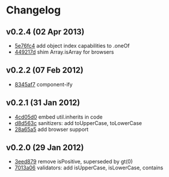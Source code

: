 
# Changelog

## v0.2.4 (02 Apr 2013)

* [5e76fc4][] add object index capabilities to .oneOf
* [449217d][] shim Array.isArray for browsers

## v0.2.2 (07 Feb 2012)

* [8345af7][] component-ify

## v0.2.1 (31 Jan 2012)

* [4cd05d0][] embed util.inherits in code
* [d8d563c][] sanitizers: add toUpperCase, toLowerCase
* [28a65a5][] add browser support


## v0.2.0 (29 Jan 2012)

* [3eed879][] remove isPositive, superseded by gt(0)
* [7013a06][] validators: add isUpperCase, isLowerCase, contains

[3eed879]: https://github.com/danmilon/assurance/commit/3eed879
[7013a06]: https://github.com/danmilon/assurance/commit/7013a06
[4cd05d0]: https://github.com/danmilon/assurance/commit/4cd05d0
[d8d563c]: https://github.com/danmilon/assurance/commit/d8d563c
[28a65a5]: https://github.com/danmilon/assurance/commit/28a65a5
[8345af7]: https://github.com/danmilon/assurance/commit/8345af7
[5e76fc4]: https://github.com/danmilon/assurance/commit/5e76fc4
[449217d]: https://github.com/danmilon/assurance/commit/449217d
